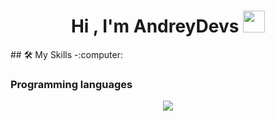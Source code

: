<h1 align="center"><b>Hi , I'm AndreyDevs </b><img src="https://media.giphy.com/media/hvRJCLFzcasrR4ia7z/giphy.gif" width="35"></h1>

<div>
  ## 🛠️ My Skills
  -:computer: <h3>Programming languages</h3>
    <div align="center">
      <img src="https://img.shields.io/badge/Python-05122A?style=flat&logo=python">
    </div>
</div>
